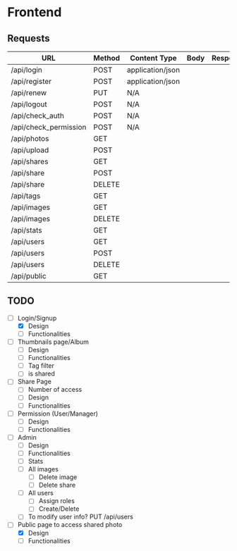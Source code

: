 # Frontend

## Requests

URL                   | Method  | Content Type        | Body        | Response |
----------------------|---------|---------------------|-------------|----------|
/api/login            | POST    | application/json    |             |          |
/api/register         | POST    | application/json    |             |          |
/api/renew            | PUT     | N/A                 |             |          |
/api/logout           | POST    | N/A                 |             |          |
/api/check_auth       | POST    | N/A                 |             |          |
/api/check_permission | POST    | N/A                 |             |          |
/api/photos           | GET     |                     |             |          |
/api/upload           | POST    |                     |             |          |
/api/shares           | GET     |                     |             |          |
/api/share            | POST    |                     |             |          |
/api/share            | DELETE  |                     |             |          |
/api/tags             | GET     |                     |             |          |
/api/images           | GET     |                     |             |          |
/api/images           | DELETE  |                     |             |          |
/api/stats            | GET     |                     |             |          |
/api/users            | GET     |                     |             |          |
/api/users            | POST    |                     |             |          |
/api/users            | DELETE  |                     |             |          |
/api/public           | GET     |                     |             |          |

## TODO
- [ ] Login/Signup
    - [x] Design
    - [ ] Functionalities
- [ ] Thumbnails page/Album
    - [ ] Design
    - [ ] Functionalities
    - [ ] Tag filter
    - [ ] is shared
- [ ] Share Page
    - [ ] Number of access
    - [ ] Design
    - [ ] Functionalities
- [ ] Permission (User/Manager)
    - [ ] Design
    - [ ] Functionalities
- [ ] Admin
    - [ ] Design
    - [ ] Functionalities
    - [ ] Stats
    - [ ] All images
        - [ ] Delete image
        - [ ] Delete share
    - [ ] All users
        - [ ] Assign roles
        - [ ] Create/Delete
    - [ ] To modify user info? PUT /api/users
- [ ] Public page to access shared photo
    - [x] Design
    - [ ] Functionalities